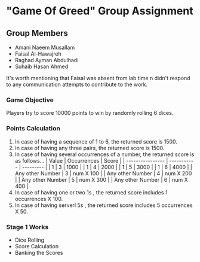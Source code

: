 # "Game Of Greed" Group Assignment

## Group Members

- Amani Naeem Musallam
- Faisal Al-Hawajreh
- Raghad Ayman Abdulhadi
- Suhaib Hasan Ahmed

It's worth mentioning that Faisal was absent from lab time n didn't respond to any communication attempts to contribute to the work.

### Game Objective

Players try to score 10000 points to win by randomly rolling 6 dices.

### Points Calculation

1. In case of having a sequence of 1 to 6, the returned score is 1500.
2. In case of having any three pairs, the returned score is 1500.
3. In case of having several occurrences of a number, the returned score is as follows...
    |       Value      | Occurrences |   Score   |
    | ---------------- | ----------- | --------- |
    |        1         |      3      |   1000    |
    |        1         |      4      |   2000    |
    |        1         |      5      |   3000    |
    |        1         |      6      |   4000    |
    | Any other Number |      3      | num X 100 |
    | Any other Number |      4      | num X 200 |
    | Any other Number |      5      | num X 300 |
    | Any other Number |      6      | num X 400 |
4. In case of having one or two 1s , the returned score includes 1 occurrences X 100.
5. In case of having serverl 5s , the returned score includes 5 occurrences X 50.

### Stage 1 Works

- Dice Rolling
- Score Calculation
- Banking the Scores
